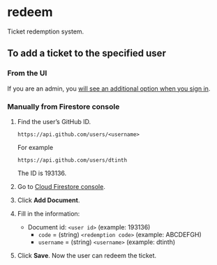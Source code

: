 # redeem

Ticket redemption system.

## To add a ticket to the specified user

### From the UI

If you are an admin, you
[will see an additional option when you sign in](https://github.com/reactbkk/3.0.0/pull/12).

### Manually from Firestore console

1.  Find the user’s GitHub ID.

        https://api.github.com/users/<username>

    For example

        https://api.github.com/users/dtinth

    The ID is 193136.

2.  Go to
    [Cloud Firestore console](https://console.firebase.google.com/u/0/project/reactbkk3/database/firestore/data~2Fgithub_users).

3.  Click **Add Document**.

4.  Fill in the information:

    * Document id: `<user id>` (example: 193136)
      * `code` = (string) `<redemption code>` (example: ABCDEFGH)
      * `username` = (string) `<username>` (example: dtinth)

5.  Click **Save**. Now the user can redeem the ticket.
